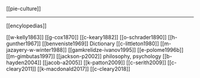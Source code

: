 [[pie-culture]]

---

[[encylopedias]]

[[w-kelly1863]]
[[g-cox1870]]
[[c-keary1882]]
[[o-schrader1890]]
[[h-gunther1967]]
[[benveniste1969]] Dictionary
[[c-littleton1980]]
[[m-jazayery-w-winter1988]] 
[[gamkrelidze-ivanov1995]]
[[e-polome1996b]]
[[m-gimbutas1997]]
[[jackson-p2002]]  philosophy, psychology
[[b-hayden2004]]
[[jacob-a2005]]
[[k-patton2009]]
[[c-serith2009]]
[[c-cleary2011]]
[[k-macdonald2017]]
[[c-cleary2018]]
